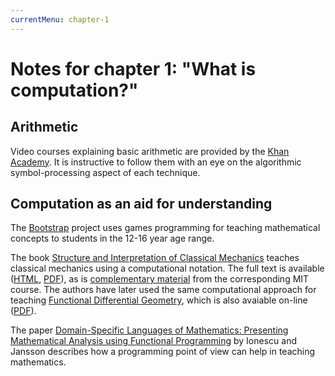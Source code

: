 ```yaml
---
currentMenu: chapter-1
---
```


# Notes for chapter 1: "What is computation?"

## Arithmetic

Video courses explaining basic arithmetic are provided by the [Khan Academy](http://www.khanacademy.org/math/arithmetic). It is instructive to follow them with an eye on the algorithmic symbol-processing aspect of each technique.

## Computation as an aid for understanding

The [Bootstrap](http://www.bootstrapworld.org/) project uses games programming for teaching mathematical concepts to students in the 12-16 year age range.

The book [Structure and Interpretation of Classical Mechanics](https://mitpress.mit.edu/books/structure-and-interpretation-classical-mechanics) teaches classical mechanics using a computational notation. The full text is available ([HTML](https://groups.csail.mit.edu/mac/users/gjs/6946/sicm-html/), [PDF](https://docs.google.com/viewer?a=v&pid=explorer&chrome=true&srcid=0BxVCLS4f8Sg5MDIzMzJmZDQtZGEzMS00NjgxLWE0MjYtMmNlMDA5ZGNmMjg2&hl=en&authkey=CLf8o7YK)), as is [complementary material](http://ocw.mit.edu/courses/earth-atmospheric-and-planetary-sciences/12-620j-classical-mechanics-a-computational-approach-fall-2008/) from the corresponding MIT course. The authors have later used the same computational approach for teaching [Functional Differential Geometry](https://mitpress.mit.edu/books/functional-differential-geometry), which is also avaiable on-line ([PDF](https://groups.csail.mit.edu/mac/users/gjs/6946/calculus-indexed.pdf)).

The paper [Domain-Specific Languages of Mathematics: Presenting Mathematical Analysis using Functional Programming](http://www.cse.chalmers.se/~patrikj/papers/Ionescu_Jansson_DSLsofMath_TFPIE_2015_paper_preprint.pdf) by Ionescu and Jansson describes how a programming point of view can help in teaching mathematics.

